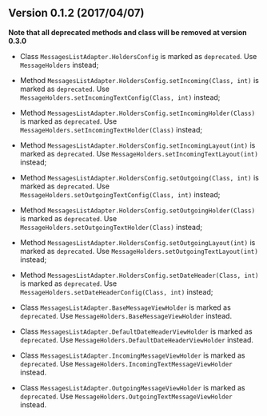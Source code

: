 ## Version 0.1.2 (2017/04/07)

**Note that all deprecated methods and class will be removed at version 0.3.0**

* Class `MessagesListAdapter.HoldersConfig` is marked as `deprecated`. Use `MessageHolders` instead;

* Method `MessagesListAdapter.HoldersConfig.setIncoming(Class, int)` is marked as `deprecated`. Use `MessageHolders.setIncomingTextConfig(Class, int)` instead;
* Method `MessagesListAdapter.HoldersConfig.setIncomingHolder(Class)` is marked as `deprecated`. Use `MessageHolders.setIncomingTextHolder(Class)` instead;
* Method `MessagesListAdapter.HoldersConfig.setIncomingLayout(int)` is marked as `deprecated`. Use `MessageHolders.setIncomingTextLayout(int)` instead;
* Method `MessagesListAdapter.HoldersConfig.setOutgoing(Class, int)` is marked as `deprecated`. Use `MessageHolders.setOutgoingTextConfig(Class, int)` instead;
* Method `MessagesListAdapter.HoldersConfig.setOutgoingHolder(Class)` is marked as `deprecated`. Use `MessageHolders.setOutgoingTextHolder(Class)` instead;
* Method `MessagesListAdapter.HoldersConfig.setOutgoingLayout(int)` is marked as `deprecated`. Use `MessageHolders.setOutgoingTextLayout(int)` instead;
* Method `MessagesListAdapter.HoldersConfig.setDateHeader(Class, int)` is marked as `deprecated`. Use `MessageHolders.setDateHeaderConfig(Class, int)` instead;

* Class `MessagesListAdapter.BaseMessageViewHolder` is marked as `deprecated`. Use `MessageHolders.BaseMessageViewHolder` instead.
* Class `MessagesListAdapter.DefaultDateHeaderViewHolder` is marked as `deprecated`. Use `MessageHolders.DefaultDateHeaderViewHolder` instead.
* Class `MessagesListAdapter.IncomingMessageViewHolder` is marked as `deprecated`. Use `MessageHolders.IncomingTextMessageViewHolder` instead.
* Class `MessagesListAdapter.OutgoingMessageViewHolder` is marked as `deprecated`. Use `MessageHolders.OutgoingTextMessageViewHolder` instead.